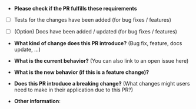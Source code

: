 * **Please check if the PR fulfills these requirements**
- [ ] Tests for the changes have been added (for bug fixes / features)
- [ ] (Option) Docs have been added / updated (for bug fixes / features)


* **What kind of change does this PR introduce?** (Bug fix, feature, docs update, ...)



* **What is the current behavior?** (You can also link to an open issue here)



* **What is the new behavior (if this is a feature change)?**



* **Does this PR introduce a breaking change?** (What changes might users need to make in their application due to this PR?)



* **Other information**:



